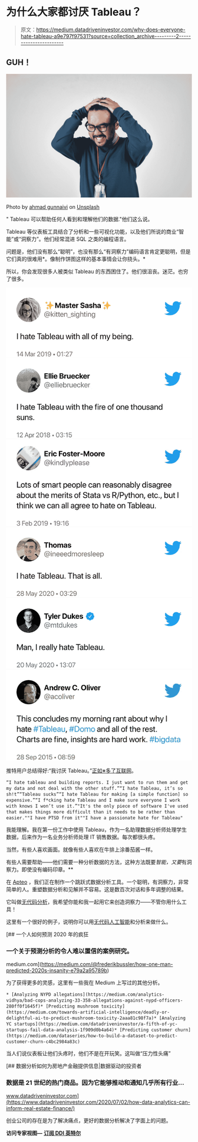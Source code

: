 # 为什么大家都讨厌 Tableau？

> 原文：<https://medium.datadriveninvestor.com/why-does-everyone-hate-tableau-a9e797f97531?source=collection_archive---------2----------------------->

## GUH！

![](img/5b83111c3059059171e8f17c496c857c.png)

Photo by [ahmad gunnaivi](https://unsplash.com/@gunaivi?utm_source=medium&utm_medium=referral) on [Unsplash](https://unsplash.com?utm_source=medium&utm_medium=referral)

" Tableau 可以帮助任何人看到和理解他们的数据."他们这么说。

Tableau 等仪表板工具结合了分析和一些可视化功能，以及他们所说的商业“智能”或“洞察力”。他们经常混进 SQL 之类的编程语言。

问题是，他们没有那么“聪明”，也没有那么“有洞察力”编码语言肯定更聪明，但是它们真的很难用*。像制作饼图这样的基本事情会让你挠头。*

所以，你会发现很多人被类似 Tableau 的东西困住了。他们很沮丧。迷茫。也穷了很多。

![](img/dc962dd34a8d1f9c8afb1fdffbcbdb72.png)![](img/e04bfdbf9ccbcb2d1cb9691a656b9824.png)![](img/a60e9ab7bc10d84dea8c56bbc53068fc.png)![](img/c57775108a23feeaedad7431fed00f29.png)![](img/7ca4c6a9c55e8d467dbeba52159ed137.png)![](img/0b5c7eca308d7ca9d1bcbfae9b9ee867.png)

推特用户总结得好:“我讨厌 Tableau。”[正如](https://community.infosecinstitute.com/discussion/134652/bait-and-switch)[※](https://www.fishbowlapp.com/post/hey-strategy-houses-have-you-used-business-intelligence-software-like-sap-or-tableau)[多了](https://www.reddit.com/r/tableau/comments/cmeuos/cheapest_way_to_embed_a_fully_interactive_viz/)[互联网](https://www.reddit.com/r/tableau/comments/c5ah5k/frustratedhelp_me_see_why_tableau_isnt_hot_garbage/)。

```
“I hate tableau and building reports. I just want to run them and get my data and not deal with the other stuff.”“I hate Tableau, it’s so sh!t”“Tableau sucks”“I hate Tableau for making [a simple function] so expensive.”“I f*cking hate Tableau and I make sure everyone I work with knows I won’t use it.”"It's the only piece of software I've used that makes things more difficult than it needs to be rather than easier.""I have PTSD from it""I have a passionate hate for Tableau"
```

我能理解。我在第一份工作中使用 Tableau，作为一名助理数据分析师处理学生数据，后来作为一名业务分析师处理 IT 销售数据。每次都很头疼。

当然，有些人喜欢画面。就像有些人喜欢在牛排上涂番茄酱一样。

有些人需要帮助——他们需要一种分析数据的方法，这种方法既要*智能，又要*有洞察力。即使没有编码印章。**

在 [Apteo](http://apteo.co) ，我们正在制作一个跳跃式数据分析工具。一个聪明，有洞察力，非常简单的人。重塑数据分析和见解并不容易。这是数百次对话和多年调整的结果。

它叫做[无代码分析](https://towardsdatascience.com/towards-no-code-analytics-making-everyone-a-data-scientist-f7693bd0abfd)，我希望你能和我一起用它来创造洞察力——不管你用什么工具！

这里有一个很好的例子，说明你可以用[无代码人工智能](https://medium.com/predict/why-no-code-is-the-future-of-ai-112d9bfde440)和分析来做什么。

[](https://medium.com/@frederikbussler/how-one-man-predicted-2020s-insanity-e79a2a95789b) [## 一个人如何预测 2020 年的疯狂

### 一个关于预测分析的令人难以置信的案例研究。

medium.com](https://medium.com/@frederikbussler/how-one-man-predicted-2020s-insanity-e79a2a95789b) 

为了获得更多的灵感，这里有一些我在 Medium 上写过的其他分析。

```
* [Analyzing NYPD allegations](https://medium.com/analytics-vidhya/bad-cops-analyzing-33-358-allegations-against-nypd-officers-280ff0f1645f)* [Predicting mushroom toxicity](https://medium.com/towards-artificial-intelligence/deadly-or-delightful-ai-to-predict-mushroom-toxicity-2aaa81c98f7a)* [Analyzing YC startups](https://medium.com/datadriveninvestor/a-fifth-of-yc-startups-fail-data-analysis-1f909d0b4a64)* [Predicting customer churn](https://medium.com/dataseries/how-to-build-a-dataset-to-predict-customer-churn-c4bc2984a83c)
```

当人们说仪表板让他们头疼时，他们不是在开玩笑。这叫做“压力性头痛”

[](https://www.datadriveninvestor.com/2020/07/02/how-data-analytics-can-inform-real-estate-finance/) [## 数据分析如何为房地产金融提供信息|数据驱动的投资者

### 数据是 21 世纪的热门商品。因为它能够推动和通知几乎所有行业…

www.datadriveninvestor.com](https://www.datadriveninvestor.com/2020/07/02/how-data-analytics-can-inform-real-estate-finance/) 

创业公司的存在是为了解决痛点，更好的数据分析解决了字面上的问题。

**访问专家视图—** [**订阅 DDI 英特尔**](https://datadriveninvestor.com/ddi-intel)